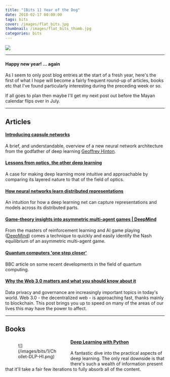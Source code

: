 ```yaml
---
title: "[Bits 1] Year of the Dog"
date: 2018-02-17 00:00:00
tags: bits
cover: /images/flat_bits.jpg
thumbnail: /images/flat_bits_thumb.jpg
categories: bits
---
```


![](/images/flat_bits.jpg)

---

#### Happy new year! ... again

As I seem to only post blog entries at the start of a fresh year, here's the first of what I hope will become a fairly frequent round-up of articles, books etc that I've found particularly interesting during the preceding week or so.

If all goes to plan then maybe I'll get my next post out before the Mayan calendar flips over in July.

---

## Articles

#### [Introducing capsule networks](https://www.oreilly.com/ideas/introducing-capsule-networks)

A brief, and understandable, overview of a new neural network architecture from the godfather of deep learning [Geoffrey Hinton](https://en.wikipedia.org/wiki/Geoffrey_Hinton).

#### [Lessons from optics, the other deep learning](http://www.argmin.net/2018/01/25/optics/)

A case for making deep learning more intuitive and approachable by comparing its layered nature to that of the field of optics.

#### [How neural networks learn distributed representations](https://www.oreilly.com/ideas/how-neural-networks-learn-distributed-representations)

An intuition for how a deep learning net can capture representations and models across its distributed parts.

#### [Game-theory insights into asymmetric multi-agent games | DeepMind](https://deepmind.com/blog/game-theory-insights-asymmetric-multi-agent-games/)

From the masters of reinforcement learning and AI game playing ([DeepMind](https://deepmind.com/)) comes a technique to quickly and easily identify the Nash equilibrium of an asymmetric multi-agent game.

#### [Quantum computers 'one step closer'](http://www.bbc.co.uk/news/science-environment-43065485)

BBC article on some recent developments in the field of quantum computing.

#### [Why the Web 3.0 matters and what you should know about it](https://medium.com/@matteozago/why-the-web-3-0-matters-and-you-should-know-about-it-a5851d63c949)

Data privacy and governance are increasingly important topics in today's world. Web 3.0 - the decentralized web - is approaching fast, thanks mainly to blockchain. This post brings you up to speed on many of the areas of our lives this may have the power to affect.

---

## Books

<figure style="float: left; width: 25%;">![](/images/bits/1/Chollet-DLP-HI.png)</figure>

#### [Deep Learning with Python](https://www.manning.com/books/deep-learning-with-python)

A fantastic dive into the practical aspects of deep learning. The only real downside is that there's such a wealth of information present that it'll take a fair few iterations to fully absorb all of the content.
